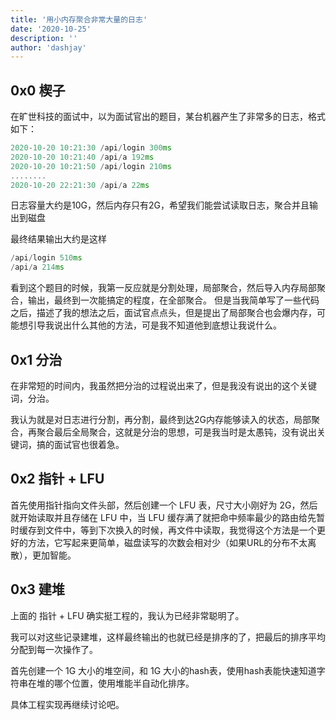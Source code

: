 ```yaml
---
title: '用小内存聚合非常大量的日志'
date: '2020-10-25'
description: ''
author: 'dashjay'
---
```


## 0x0 楔子

在旷世科技的面试中，以为面试官出的题目，某台机器产生了非常多的日志，格式如下：

```cpp
2020-10-20 10:21:30 /api/login 300ms
2020-10-20 10:21:40 /api/a 192ms
2020-10-20 10:21:50 /api/login 210ms
........
2020-10-20 22:21:30 /api/a 22ms
```

日志容量大约是10G，然后内存只有2G，希望我们能尝试读取日志，聚合并且输出到磁盘

最终结果输出大约是这样

```cpp
/api/login 510ms
/api/a 214ms
```

看到这个题目的时候，我第一反应就是分割处理，局部聚合，然后导入内存局部聚合，输出，最终到一次能搞定的程度，在全部聚合。
但是当我简单写了一些代码之后，描述了我的想法之后，面试官点点头，但是提出了局部聚合也会爆内存，可能想引导我说出什么其他的方法，可是我不知道他到底想让我说什么。

## 0x1 分治

在非常短的时间内，我虽然把分治的过程说出来了，但是我没有说出的这个关键词，分治。

我认为就是对日志进行分割，再分割，最终到达2G内存能够读入的状态，局部聚合，再聚合最后全局聚合，这就是分治的思想，可是我当时是太愚钝，没有说出关键词，搞的面试官也很着急。

## 0x2 指针 + LFU

首先使用指针指向文件头部，然后创建一个 LFU 表，尺寸大小刚好为 2G，然后就开始读取并且存储在 LFU 中，当 LFU 缓存满了就把命中频率最少的路由给先暂时缓存到文件中，等到下次换入的时候，再文件中读取，我觉得这个方法是一个更好的方法，它写起来更简单，磁盘读写的次数会相对少（如果URL的分布不太离散），更加智能。

## 0x3 建堆

上面的 指针 + LFU 确实挺工程的，我认为已经非常聪明了。

我可以对这些记录建堆，这样最终输出的也就已经是排序的了，把最后的排序平均分配到每一次操作了。

首先创建一个 1G 大小的堆空间，和 1G 大小的hash表，使用hash表能快速知道字符串在堆的哪个位置，使用堆能半自动化排序。

具体工程实现再继续讨论吧。
